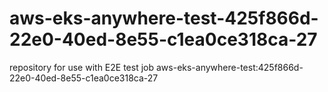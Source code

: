 # aws-eks-anywhere-test-425f866d-22e0-40ed-8e55-c1ea0ce318ca-27
repository for use with E2E test job aws-eks-anywhere-test:425f866d-22e0-40ed-8e55-c1ea0ce318ca-27
